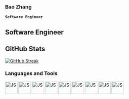 ### Bao Zhang

**`Software Engineer`**

##  Software Engineer

## GitHub Stats
[![GitHub Streak](https://streak-stats.demolab.com?user=bzhang50167&theme=github-dark-blue)](https://git.io/streak-stats)
### Languages and Tools

<img align='left' alt='JS' width='40px' style='padding-right-10px' src="https://cdn.jsdelivr.net/gh/devicons/devicon/icons/javascript/javascript-original.svg" />
<img align='left' alt='JS' width='40px' style='padding-right-10px' src="https://cdn.jsdelivr.net/gh/devicons/devicon/icons/postgresql/postgresql-original-wordmark.svg" />
<img align='left' alt='JS' width='40px' style='padding-right-10px' src="https://cdn.jsdelivr.net/gh/devicons/devicon/icons/sqlalchemy/sqlalchemy-original.svg" />
<img align='left' alt='JS' width='40px' style='padding-right-10px' src="https://cdn.jsdelivr.net/gh/devicons/devicon/icons/sqlite/sqlite-original.svg" />
<img align='left' alt='JS' width='40px' style='padding-right-10px' src="https://cdn.jsdelivr.net/gh/devicons/devicon/icons/react/react-original.svg" />
<img align='left' alt='JS' width='40px' style='padding-right-10px' src="https://cdn.jsdelivr.net/gh/devicons/devicon/icons/python/python-original.svg" />
<img align='left' alt='JS' width='40px' style='padding-right-10px' src="https://cdn.jsdelivr.net/gh/devicons/devicon/icons/flask/flask-original-wordmark.svg" />
<img align='left' alt='JS' width='40px' style='padding-right-10px' src="https://cdn.jsdelivr.net/gh/devicons/devicon/icons/html5/html5-original.svg" />
<img align='left' alt='JS' width='40px' style='padding-right-10px' src="https://cdn.jsdelivr.net/gh/devicons/devicon/icons/css3/css3-original.svg" />



<!--
**bzhang50167/bzhang50167** is a ✨ _special_ ✨ repository because its `README.md` (this file) appears on your GitHub profile.

Here are some ideas to get you started:

- 🔭 I’m currently working on ...
- 🌱 I’m currently learning ...
- 👯 I’m looking to collaborate on ...
- 🤔 I’m looking for help with ...
- 💬 Ask me about ...
- 📫 How to reach me: ...
- 😄 Pronouns: ...
- ⚡ Fun fact: ...
-->
